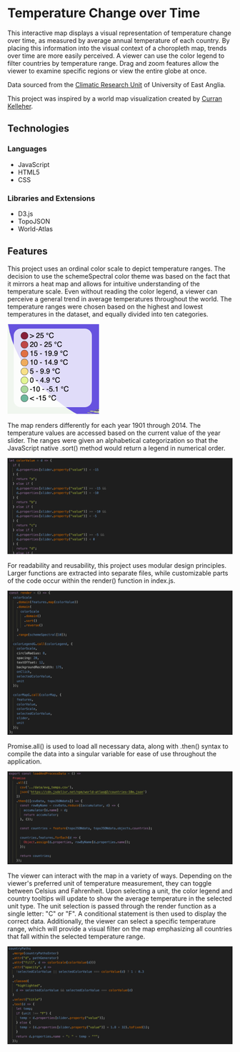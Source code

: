 # Temperature Change over Time

This interactive map displays a visual representation of temperature change over time, as measured by average annual temperature of each country. By placing this information into the visual context of a choropleth map, trends over time are more easily perceived. A viewer can use the color legend to filter countries by temperature range. Drag and zoom features allow the viewer to examine specific regions or view the entire globe at once. 

Data sourced from the [Climatic Research Unit](http://www.cru.uea.ac.uk/data) of University of East Anglia.

This project was inspired by a world map visualization created by [Curran Kelleher](https://gist.github.com/curran). 

## Technologies

### Languages
* JavaScript
* HTML5
* CSS

### Libraries and Extensions
* D3.js
* TopoJSON
* World-Atlas

## Features

This project uses an ordinal color scale to depict temperature ranges. The decision to use the schemeSpectral color theme was based on the fact that it mirrors a heat map and allows for intuitive understanding of the temperature scale. Even without reading the color legend, a viewer can perceive a general trend in average temperatures throughout the world. The temperature ranges were chosen based on the highest and lowest temperatures in the dataset, and equally divided into ten categories. 

![Ordinal color scale](color_legend.png "Ordinal color scale")

The map renders differently for each year 1901 through 2014. The temperature values are accessed based on the current value of the year slider. The ranges were given an alphabetical categorization so that the JavaScript native .sort() method would return a legend in numerical order. 

![Code snippet of colorValue function](color_value.png "Code snippet of colorValue function")

For readability and reusability, this project uses modular design principles. Larger functions are extracted into separate files, while customizable parts of the code occur within the render() function in index.js.

![Code snippet of modular design](render.png "Code snippet of modular design")

Promise.all() is used to load all necessary data, along with .then() syntax to compile the data into a singular variable for ease of use throughout the application. 

![Code snippet of data load](load_data.png "Code snippet of data load")

The viewer can interact with the map in a variety of ways. Depending on the viewer's preferred unit of temperature measurement, they can toggle between Celsius and Fahrenheit. Upon selecting a unit, the color legend and country tooltips will update to show the average temperature in the selected unit type. The unit selection is passed through the render function as a single letter: "C" or "F". A conditional statement is then used to display the correct data. Additionally, the viewer can select a specific temperature range, which will provide a visual filter on the map emphasizing all countries that fall within the selected temperature range. 

![Code snippet of interactives](toggle.png "Code snippet of interactives")